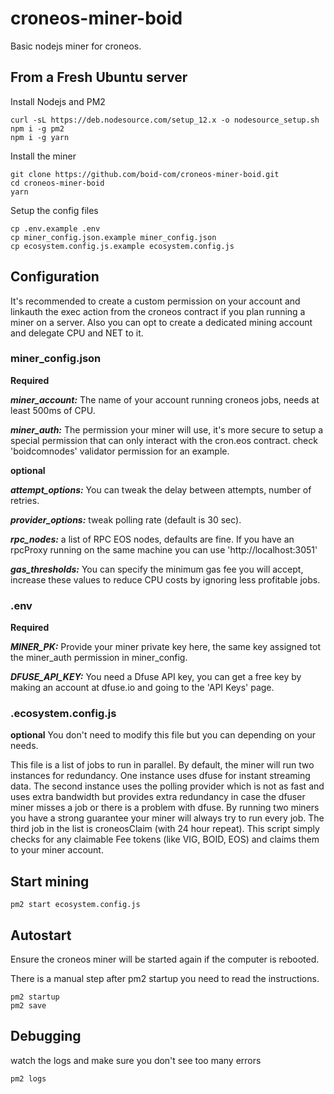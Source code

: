 # croneos-miner-boid
Basic nodejs miner for croneos. 

## From a Fresh Ubuntu server
Install Nodejs and PM2 
```
curl -sL https://deb.nodesource.com/setup_12.x -o nodesource_setup.sh
npm i -g pm2
npm i -g yarn
```

Install the miner
```
git clone https://github.com/boid-com/croneos-miner-boid.git
cd croneos-miner-boid
yarn
```

Setup the config files
```
cp .env.example .env
cp miner_config.json.example miner_config.json
cp ecosystem.config.js.example ecosystem.config.js
```

## Configuration

It's recommended to create a custom permission on your account and linkauth the exec action from the croneos contract if you plan running a miner on a server. Also you can opt to create a dedicated mining account and delegate CPU and NET to it.

### miner_config.json
**Required**

***miner_account:*** The name of your account running croneos jobs, needs at least 500ms of CPU.

***miner_auth:*** The permission your miner will use, it's more secure to setup a special permission that can only interact with the cron.eos contract. check 'boidcomnodes' validator permission for an example.

**optional**

***attempt_options:*** You can tweak the delay between attempts, number of retries.

***provider_options:*** tweak polling rate (default is 30 sec).

***rpc_nodes:*** a list of RPC EOS nodes, defaults are fine. If you have an rpcProxy running on the same machine you can use 'http://localhost:3051'

***gas_thresholds:*** You can specify the minimum gas fee you will accept, increase these values to reduce CPU costs by ignoring less profitable jobs.

### .env
**Required**

***MINER_PK:*** Provide your miner private key here, the same key assigned tot the miner_auth permission in miner_config.

***DFUSE_API_KEY:*** You need a Dfuse API key, you can get a free key by making an account at dfuse.io and going to the 'API Keys' page.

### .ecosystem.config.js
**optional**
You don't need to modify this file but you can depending on your needs.

This file is a list of jobs to run in parallel. By default, the miner will run two instances for redundancy. One instance uses dfuse for instant streaming data. The second instance uses the polling provider which is not as fast and uses extra bandwidth but provides extra redundancy in case the dfuser miner misses a job or there is a problem with dfuse. By running two miners you have a strong guarantee your miner will always try to run every job. The third job in the list is croneosClaim (with 24 hour repeat). This script simply checks for any claimable Fee tokens (like VIG, BOID, EOS) and claims them to your miner account.

## Start mining
```
pm2 start ecosystem.config.js
```
## Autostart
Ensure the croneos miner will be started again if the computer is rebooted. 

There is a manual step after pm2 startup you need to read the instructions.
```
pm2 startup
pm2 save

```

## Debugging
watch the logs and make sure you don't see too many errors
```
pm2 logs
```
